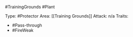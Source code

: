 #TrainingGrounds #Plant

Type: #Protector
Area: [[Training Grounds]]
Attack: n/a
Traits:
- #Pass-through
- #FireWeak
